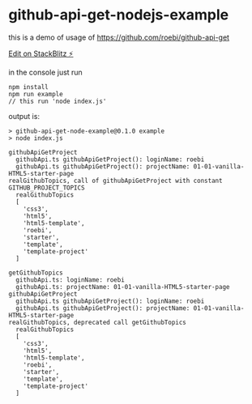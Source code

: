 # github-api-get-nodejs-example

this is a demo of usage of https://github.com/roebi/github-api-get

[Edit on StackBlitz ⚡️](https://stackblitz.com/edit/github-api-get-nodejs)

in the console just run

    npm install
    npm run example
    // this run 'node index.js'

output is:

    > github-api-get-node-example@0.1.0 example
    > node index.js

    githubApiGetProject
      githubApi.ts githubApiGetProject(): loginName: roebi
      githubApi.ts githubApiGetProject(): projectName: 01-01-vanilla-HTML5-starter-page
    realGithubTopics, call of githubApiGetProject with constant GITHUB_PROJECT_TOPICS
      realGithubTopics
      [
        'css3',
        'html5',
        'html5-template',
        'roebi',
        'starter',
        'template',
        'template-project'
      ]

    getGithubTopics
      githubApi.ts: loginName: roebi
      githubApi.ts: projectName: 01-01-vanilla-HTML5-starter-page
    githubApiGetProject
      githubApi.ts githubApiGetProject(): loginName: roebi
      githubApi.ts githubApiGetProject(): projectName: 01-01-vanilla-HTML5-starter-page
    realGithubTopics, deprecated call getGithubTopics
      realGithubTopics
      [
        'css3',
        'html5',
        'html5-template',
        'roebi',
        'starter',
        'template',
        'template-project'
      ]
